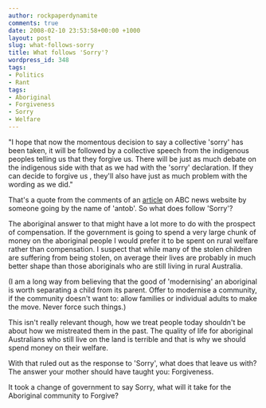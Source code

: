 ```yaml
---
author: rockpaperdynamite
comments: true
date: 2008-02-10 23:53:58+00:00 +1000
layout: post
slug: what-follows-sorry
title: What follows 'Sorry'?
wordpress_id: 348
tags:
- Politics
- Rant
tags:
- Aboriginal
- Forgiveness
- Sorry
- Welfare
---
```


"I hope that now the momentous decision to say a collective 'sorry' has been taken, it will be followed by a collective speech from the indigenous peoples telling us that they forgive us.
There will be just as much debate on the indigenous side with that as we had with the 'sorry' declaration.
If they can decide to forgive us , they'll also have just as much problem with the wording as we did."

That's a quote from the comments of an [article](http://http://www.abc.net.au/news/stories/2008/02/11/2159032.htm) on ABC news website by someone going by the name of 'antob'. So what does follow 'Sorry'?<!-- more -->

The aboriginal answer to that might have a lot more to do with the prospect of compensation. If the government is going to spend a very large chunk of money on the aboriginal people I would prefer it to be spent on rural welfare rather than compensation. I suspect that while many of the stolen children are suffering from being stolen, on average their lives are probably in much better shape than those aboriginals who are still living in rural Australia.

(I am a long way from believing that the good of 'modernising' an aboriginal is worth separating a child from its parent. Offer to modernise a community, if the community doesn't want to: allow families or individual adults to make the move. Never force such things.)

This isn't really relevant though, how we treat people today shouldn't be about how we mistreated them in the past. The quality of life for aboriginal Australians who still live on the land is terrible and that is why we should spend money on their welfare.

With that ruled out as the response to 'Sorry', what does that leave us with? The answer your mother should have taught you: Forgiveness.

It took a change of government to say Sorry, what will it take for the Aboriginal community to Forgive?
